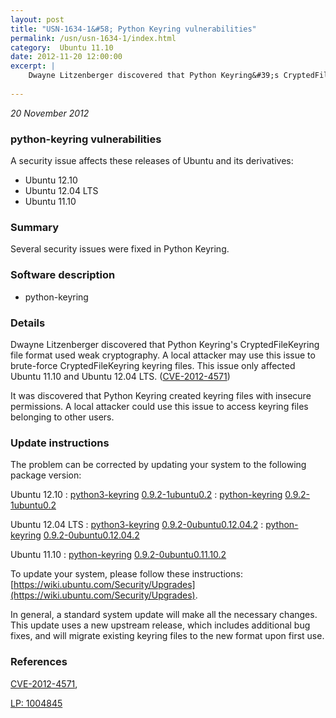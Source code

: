 ```yaml
---
layout: post
title: "USN-1634-1&#58; Python Keyring vulnerabilities"
permalink: /usn/usn-1634-1/index.html
category:  Ubuntu 11.10
date: 2012-11-20 12:00:00
excerpt: |
    Dwayne Litzenberger discovered that Python Keyring&#39;s CryptedFileKeyring file format used weak cryptography. A local attacker may use this issue to brute-force CryptedFileKeyring keyring files. This issue only affected Ubuntu 11.10 and Ubuntu 12.04 LTS. ([CVE-2012-4571](http://people.ubuntu.com/~ubuntu-security/cve/CVE-2012-4571))
    
--- 
```

 
 

*20 November 2012*

### python-keyring vulnerabilities

A security issue affects these releases of Ubuntu and its derivatives:

* Ubuntu 12.10
* Ubuntu 12.04 LTS
* Ubuntu 11.10

### Summary

Several security issues were fixed in Python Keyring. 

### Software description

* python-keyring 

### Details

Dwayne Litzenberger discovered that Python Keyring&#39;s CryptedFileKeyring file format used weak cryptography. A local attacker may use this issue to brute-force CryptedFileKeyring keyring files. This issue only affected Ubuntu 11.10 and Ubuntu 12.04 LTS. ([CVE-2012-4571](http://people.ubuntu.com/~ubuntu-security/cve/CVE-2012-4571))

It was discovered that Python Keyring created keyring files with insecure permissions. A local attacker could use this issue to access keyring files belonging to other users. 

### Update instructions

The problem can be corrected by updating your system to the following package version:

Ubuntu 12.10
 : [python3-keyring](https://launchpad.net/ubuntu/+source/python-keyring) <span> [0.9.2-1ubuntu0.2](https://launchpad.net/ubuntu/+source/python-keyring/0.9.2-1ubuntu0.2) </span> 
 : [python-keyring](https://launchpad.net/ubuntu/+source/python-keyring) <span> [0.9.2-1ubuntu0.2](https://launchpad.net/ubuntu/+source/python-keyring/0.9.2-1ubuntu0.2) </span> 

Ubuntu 12.04 LTS
 : [python3-keyring](https://launchpad.net/ubuntu/+source/python-keyring) <span> [0.9.2-0ubuntu0.12.04.2](https://launchpad.net/ubuntu/+source/python-keyring/0.9.2-0ubuntu0.12.04.2) </span> 
 : [python-keyring](https://launchpad.net/ubuntu/+source/python-keyring) <span> [0.9.2-0ubuntu0.12.04.2](https://launchpad.net/ubuntu/+source/python-keyring/0.9.2-0ubuntu0.12.04.2) </span> 

Ubuntu 11.10
 : [python-keyring](https://launchpad.net/ubuntu/+source/python-keyring) <span> [0.9.2-0ubuntu0.11.10.2](https://launchpad.net/ubuntu/+source/python-keyring/0.9.2-0ubuntu0.11.10.2) </span> 

To update your system, please follow these instructions: [https://wiki.ubuntu.com/Security/Upgrades](https://wiki.ubuntu.com/Security/Upgrades).

In general, a standard system update will make all the necessary changes. This update uses a new upstream release, which includes additional bug fixes, and will migrate existing keyring files to the new format upon first use. 

### References

 
 [CVE-2012-4571](http://people.ubuntu.com/~ubuntu-security/cve/CVE-2012-4571), 

 [LP: 1004845](https://launchpad.net/bugs/1004845)
 

